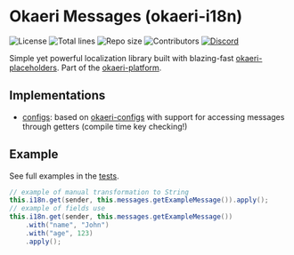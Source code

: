 # Okaeri Messages (okaeri-i18n)

![License](https://img.shields.io/github/license/OkaeriPoland/okaeri-i18n)
![Total lines](https://img.shields.io/tokei/lines/github/OkaeriPoland/okaeri-i18n)
![Repo size](https://img.shields.io/github/repo-size/OkaeriPoland/okaeri-i18n)
![Contributors](https://img.shields.io/github/contributors/OkaeriPoland/okaeri-i18n)
[![Discord](https://img.shields.io/discord/589089838200913930)](https://discord.gg/hASN5eX)

Simple yet powerful localization library built with blazing-fast [okaeri-placeholders](https://github.com/OkaeriPoland/okaeri-placeholders).
Part of the [okaeri-platform](https://github.com/OkaeriPoland/okaeri-platform).

## Implementations

- [configs](https://github.com/OkaeriPoland/okaeri-i18n/tree/master/configs): based on [okaeri-configs](https://github.com/OkaeriPoland/okaeri-configs) with support for accessing messages through getters (compile time key checking!)

## Example

See full examples in the [tests](https://github.com/OkaeriPoland/okaeri-i18n/tree/master/configs/src/test/java/eu/okaeri/i18ntest).

```java
// example of manual transformation to String
this.i18n.get(sender, this.messages.getExampleMessage()).apply();
// example of fields use
this.i18n.get(sender, this.messages.getExampleMessage())
    .with("name", "John")
    .with("age", 123)
    .apply();
```
